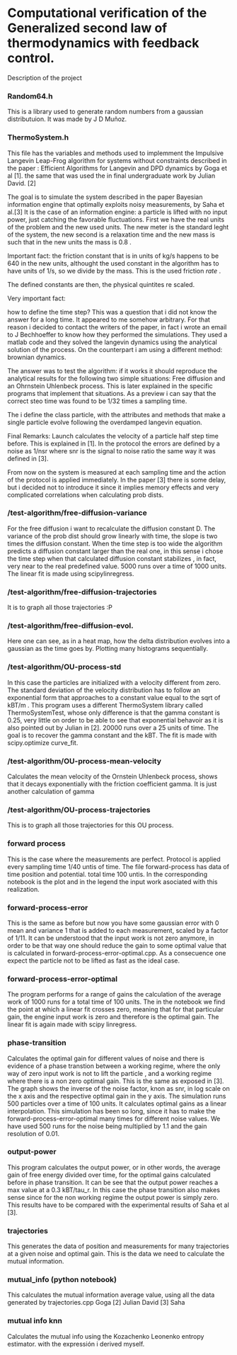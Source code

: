 # Computational verification of the Generalized second law of thermodynamics with feedback control. 

Description of the project

### Random64.h

This is a library used to generate random numbers from a gaussian distributuion. It was made by J D Muñoz. 

### ThermoSystem.h 

This file has the variables and methods used to implemment the Impulsive Langevin Leap-Frog algorithm for systems without constraints described in the paper : Efficient Algorithms for Langevin and DPD dynamics by Goga et al [1]. the same that was used the in final undergraduate work by Julian David. [2] 

The goal is to simulate the system described in the paper Bayesian information engine that optimally exploits noisy measurements, by Saha et al.[3] It is the case of an information engine: a particle is lifted with no input power, just catching the favorable fluctuations. First we have the real units of the problem and the new used units. The new meter is the standard leght of the system, the new second is a relaxation time and the new mass is such that in the new units the mass is 0.8 . 

Important fact: the friction constant that is in units of kg/s happens to be 640 in the new units, althought the used constant in the algorithm has to have units of 1/s, so we divide by the mass. This is the used friction *rate* . 

The defined constants are then, the physical quintites re scaled. 

Very important fact: 

 how to define the time step? This was a question that i did not know the answer for a long time. It appeared to me somehow arbitrary. For that reason i decided to contact the writers of the paper, in fact i wrote an email to J Bechhoeffer to know how they performed the simulations. They used a matlab code and they solved the langevin dynamics using the analytical solution of the process. On the counterpart i am using a different method: brownian dynamics.  
 
 The answer was to test the algorithm: if it works it should reproduce the analytical results for the following two simple situations: Free diffusion and an Ohrnstein Uhlenbeck process. This is later explained in the specific programs that implement that situations. As a preview i can say that the correct steo time was found to be 1/32 times a sampling time. 

The i define the class particle, with the attributes and methods that make a single particle evolve following the overdamped langevin equation. 

Final Remarks: Launch calculates the velocity of a particle half step time before. This is explained in [1]. In the protocol the errors are defined by a noise as 1/nsr where snr is the signal to noise ratio the same way it was defined in [3].

From now on the system is measured at each sampling time and the action of the protocol is applied immediately. In the paper [3] there is some delay, but i decided not to introduce it since it implies memory effects and very complicated correlations when calculating prob dists. 

### /test-algorithm/free-diffusion-variance

 For the free diffusion i want to recalculate the diffusion constant D. The variance of the prob dist should grow linearly with time, the slope is two times the diffusion constant. When the time step is too wide the algorithm predicts a diffusion constant larger than the real one, in this sense i chose the time step when that calculated diffusion constant stabilizes , in fact, very near to the real predefined value. 5000 runs over a time of 1000 units. The linear fit is made using scipylinregress. 

 ### /test-algorithm/free-diffusion-trajectories

It is to graph all those trajectories :P 

### /test-algorithm/free-diffusion-evol. 

Here one can see, as in a heat map, how the delta distribution evolves into a gaussian as the time goes by. Plotting many histograms sequentially. 

 ### /test-algorithm/OU-process-std

 In this case the particles are initialized with a velocity different from zero. The standard deviation of the velocity distribution has to follow an exponential form that approaches to a constant value equal to the sqrt of kBT/m . This program uses a different ThermoSystem library called ThermoSystemTest, whose only difference is that the gamma constant is 0.25, very little on order to be able to see that exponential behavoir as it is also pointed out by Julian in [2]. 20000 runs over a 25 units of time. The goal is to recover the gamma constant and the kBT. The fit is made with scipy.optimize curve_fit. 

### /test-algorithm/OU-process-mean-velocity

Calculates the mean velocity of the Ornstein Uhlenbeck process, shows that it decays exponentially with the friction coefficient gamma. It is just another calculation of gamma

### /test-algorithm/OU-process-trajectories 

This is to graph all those trajectories for this OU process. 

### forward process

This is the case where the measurements are perfect. Protocol is applied every sampling time 1/40 untis of time. The file forward-process has data of time position and potential. total time 100 untis. In the corresponding notebook is the plot and in the legend the input work asociated with this realization. 

### forward-process-error

This is the same as before but now you have some gaussian error with 0 mean and variance 1 that is added to each measurement, scaled by a factor of 1/11. It can be understood that the input work is not zero anymore, in order to be that way one should reduce the gain to some optimal value that is calculated in forward-process-error-optimal.cpp. As a consecuence one expect the particle not to be lifted as fast as the ideal case. 

### forward-process-error-optimal

The program performs for a range of gains the calculation of the average work of 1000 runs for a total time of 100 units. The in the notebook we find the point at which a linear fit crosses zero, meaning that for that particular gain, the engine input work is zero and therefore is the optimal gain. The linear fit is again made with scipy linregress. 

### phase-transition 

Calculates the optimal gain for different values of noise and there is evidence of a phase transtion between a working regime, where the only way of zero input work is not to lift the particle , and a working regime where there is a non zero optimal gain. This is the same as exposed in [3]. The graph shows the inverse of the noise factor, knon as snr, in log scale on the x axis and the respective optimal gain in the y axis. The simulation runs 500 particles over a time of 100 units. It calculates optimal gains as a linear interpolation. This simulation has been so long, since it has to make the forward-process-error-optimal many times for different noise values. We have used 500 runs for the noise being multiplied by 1.1 and the gain resolution of 0.01. 

### output-power

This program calculates the output power, or in other words, the average gain of free energy divided over time, for the optimal gains calculated before in phase transition. It can be see that the output power reaches a max value at a 0.3 kBT/tau_r. In this case the phase transition also makes sense since for the non working regime the output power is simply zero. This results have to be compared with the experimental results of Saha et al [3]. 

### trajectories

This generates the data of position and measurements for many trajectories at a given noise and optimal gain. This is the data we need to calculate the mutual information. 

### mutual_info (python notebook)

This calculates the mutual information average value, using all the data generated by trajectories.cpp Goga
[2] Julian David 
[3] Saha

### mutual info knn 
Calculates the mutual info using the Kozachenko Leonenko entropy estimator. with the expressión i derived myself. 

